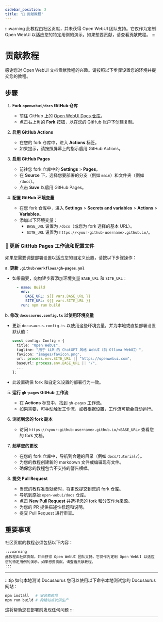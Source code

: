 ```yaml
---
sidebar_position: 2
title: "🤝 贡献教程"
---
```


:::warning
此教程由社区贡献，并未获得 Open WebUI 团队支持。它仅作为定制 Open WebUI 以适应您的特定用例的演示。如果想要贡献，请查看贡献教程。
:::

# 贡献教程

感谢您对 Open WebUI 文档贡献教程的兴趣。请按照以下步骤设置您的环境并提交您的教程。

## 步骤

1. **Fork `openwebui/docs` GitHub 仓库**

   - 前往 GitHub 上的 [Open WebUI Docs 仓库](https://github.com/open-webui/docs)。
   - 点击右上角的 **Fork** 按钮，以在您的 GitHub 账户下创建复制。

2. **启用 GitHub Actions**

   - 在您的 fork 仓库中，进入 **Actions** 标签。
   - 如果提示，请按照屏幕上的指示启用 GitHub Actions。

3. **启用 GitHub Pages**

   - 前往您 fork 仓库中的 **Settings** > **Pages**。
   - 在 **Source** 下，选择您要部署的分支（例如 `main`）和文件夹（例如 `/docs`）。
   - 点击 **Save** 以启用 GitHub Pages。

4. **配置 GitHub 环境变量**

   - 在您 fork 仓库中，进入 **Settings** > **Secrets and variables** > **Actions** > **Variables**。
   - 添加以下环境变量：
     - `BASE_URL` 设置为 `/docs`（或您为 fork 选择的基本 URL）。
     - `SITE_URL` 设置为 `https://<your-github-username>.github.io/`。

### 📝 更新 GitHub Pages 工作流和配置文件

如果您需要调整部署设置以适应您的自定义设置，请按以下步骤操作：

a. **更新 `.github/workflows/gh-pages.yml`**

- 如果需要，向构建步骤添加环境变量 `BASE_URL` 和 `SITE_URL`：

     ```yaml
       - name: Build
         env:
           BASE_URL: ${{ vars.BASE_URL }}
           SITE_URL: ${{ vars.SITE_URL }}
         run: npm run build
     ```

b. **修改 `docusaurus.config.ts` 以使用环境变量**

- 更新 `docusaurus.config.ts` 以使用这些环境变量，并为本地或直接部署设置默认值：

     ```typescript
     const config: Config = {
       title: "Open WebUI",
       tagline: "用于 LLM 的 ChatGPT 风格 WebUI（前 Ollama WebUI）",
       favicon: "images/favicon.png",
       url: process.env.SITE_URL || "https://openwebui.com",
       baseUrl: process.env.BASE_URL || "/",
       ...
     };
     ```

- 此设置确保 fork 和自定义设置的部署行为一致。

5. **运行 `gh-pages` GitHub 工作流**

   - 在 **Actions** 标签中，找到 `gh-pages` 工作流。
   - 如果需要，可手动触发工作流，或者根据设置，工作流可能会自动运行。

6. **浏览到您的 fork 副本**

   - 访问 `https://<your-github-username>.github.io/<BASE_URL>` 查看您的 fork 文档。

7. **起草您的更改**

   - 在您的 fork 仓库中，导航到合适的目录（例如 `docs/tutorial/`）。
   - 为您的教程创建新的 markdown 文件或编辑现有文件。
   - 确保您的教程包含不支持的警告横幅。

8. **提交 Pull Request**

   - 当您的教程准备就绪时，将更改提交到您的 fork 仓库。
   - 导航到原始 `open-webui/docs` 仓库。
   - 点击 **New Pull Request** 并选择您的 fork 和分支作为来源。
   - 为您的 PR 提供描述性标题和说明。
   - 提交 Pull Request 进行审查。

## 重要事项

社区贡献的教程必须包括以下内容：

```
:::warning
此教程由社区贡献，并未获得 Open WebUI 团队支持。它仅作为定制 Open WebUI 以适应您的特定用例的演示。如果想要贡献，请查看贡献教程。
:::
```

---

:::tip 如何本地测试 Docusaurus
您可以使用以下命令本地测试您的 Docusaurus 网站：

```bash
npm install   # 安装依赖项
npm run build # 构建站点以供生产
```

这将帮助您在部署前发现任何问题
:::

---
